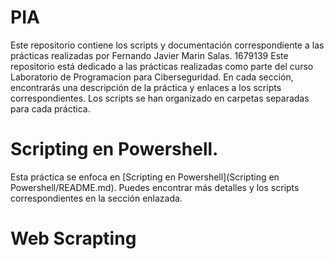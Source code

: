 # PIA
Este repositorio contiene los scripts y documentación correspondiente a las prácticas realizadas por Fernando Javier Marin Salas. 1679139
Este repositorio está dedicado a las prácticas realizadas como parte del curso Laboratorio de Programacion para Ciberseguridad. En cada sección, encontrarás una descripción de la práctica y enlaces a los scripts correspondientes. Los scripts se han organizado en carpetas separadas para cada práctica.
# Scripting en Powershell.

Esta práctica se enfoca en [Scripting en Powershell](Scripting en Powershell/README.md). Puedes encontrar más detalles y los scripts correspondientes en la sección enlazada.



# Web Scrapting


